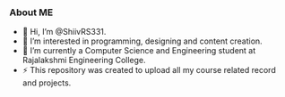 ### About ME 
- 👋 Hi, I’m @ShiivRS331.
- 👀 I’m interested in programming, designing and content creation.
- 🌱 I’m currently a Computer Science and Engineering student at Rajalakshmi Engineering College.
- ⚡ This repository was created to upload all my course related record and projects.

<!---
ShiivRS331/ShiivRS331 is a ✨ special ✨ repository because its `README.md` (this file) appears on your GitHub profile.
You can click the Preview link to take a look at your changes.
--->
